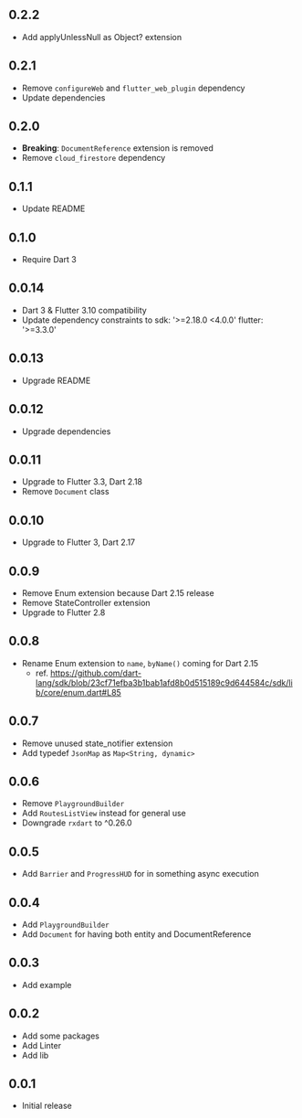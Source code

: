 
## 0.2.2

- Add applyUnlessNull as Object? extension

## 0.2.1

- Remove `configureWeb` and `flutter_web_plugin` dependency
- Update dependencies

## 0.2.0

- **Breaking**: `DocumentReference` extension is removed
- Remove `cloud_firestore` dependency

## 0.1.1

- Update README

## 0.1.0

- Require Dart 3

## 0.0.14

- Dart 3 & Flutter 3.10 compatibility
- Update dependency constraints to sdk: '>=2.18.0 <4.0.0' flutter: '>=3.3.0'

## 0.0.13

- Upgrade README

## 0.0.12

- Upgrade dependencies

## 0.0.11

- Upgrade to Flutter 3.3, Dart 2.18
- Remove `Document` class

## 0.0.10

- Upgrade to Flutter 3, Dart 2.17

## 0.0.9

- Remove Enum extension because Dart 2.15 release
- Remove StateController extension
- Upgrade to Flutter 2.8

## 0.0.8

- Rename Enum extension to `name`, `byName()` coming for Dart 2.15
  - ref. https://github.com/dart-lang/sdk/blob/23cf71efba3b1bab1afd8b0d515189c9d644584c/sdk/lib/core/enum.dart#L85

## 0.0.7

- Remove unused state_notifier extension
- Add typedef `JsonMap` as `Map<String, dynamic>`

## 0.0.6

- Remove `PlaygroundBuilder`
- Add `RoutesListView` instead for general use
- Downgrade `rxdart` to ^0.26.0

## 0.0.5

- Add `Barrier` and `ProgressHUD` for in something async execution

## 0.0.4

- Add `PlaygroundBuilder`
- Add `Document` for having both entity and DocumentReference

## 0.0.3

- Add example

## 0.0.2

- Add some packages
- Add Linter
- Add lib

## 0.0.1

- Initial release
